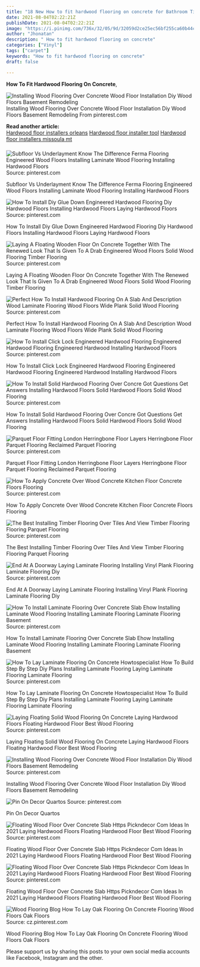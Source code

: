 ```yaml
---
title: "18 New How to fit hardwood flooring on concrete for Bathroom Tiles"
date: 2021-08-04T02:22:21Z
publishDate: 2021-08-04T02:22:21Z
image: "https://i.pinimg.com/736x/32/05/9d/32059d2ce25ec56bf255ca60b44cabb7--oak-flooring.jpg"
author: "Jhonatan"
description: " How to fit hardwood flooring on concrete"
categories: ["Vinyl"]
tags: ["carpet"]
keywords: "How to fit hardwood flooring on concrete"
draft: false

---
```

<!-- Head tag Code -->
**How To Fit Hardwood Flooring On Concrete**, 

![Installing Wood Flooring Over Concrete Wood Floor Installation Diy Wood Floors Basement Remodeling](https://i.pinimg.com/originals/57/4c/a1/574ca13a0fc41ca081e191eaa062d900.jpg "Installing Wood Flooring Over Concrete Wood Floor Installation Diy Wood Floors Basement Remodeling")
Installing Wood Flooring Over Concrete Wood Floor Installation Diy Wood Floors Basement Remodeling From pinterest.com

**Read another article:**  
[Hardwood floor installers orleans](/hardwood-floor-installers-orleans/)
[Hardwood floor installer tool](/hardwood-floor-installer-tool/)
[Hardwood floor installers missoula mt](/hardwood-floor-installers-missoula-mt/)




### 

 


![Subfloor Vs Underlayment Know The Difference Ferma Flooring Engineered Wood Floors Installing Laminate Wood Flooring Installing Hardwood Floors](https://i.pinimg.com/originals/18/c1/a8/18c1a8ff60681b4bec5af9db0838200e.jpg "Subfloor Vs Underlayment Know The Difference Ferma Flooring Engineered Wood Floors Installing Laminate Wood Flooring Installing Hardwood Floors")
Source: pinterest.com

Subfloor Vs Underlayment Know The Difference Ferma Flooring Engineered Wood Floors Installing Laminate Wood Flooring Installing Hardwood Floors  

![How To Install Diy Glue Down Engineered Hardwood Flooring Diy Hardwood Floors Installing Hardwood Floors Laying Hardwood Floors](https://i.pinimg.com/originals/26/6c/b4/266cb48bed430c611dea4a7c4fafc1cc.jpg "How To Install Diy Glue Down Engineered Hardwood Flooring Diy Hardwood Floors Installing Hardwood Floors Laying Hardwood Floors")
Source: pinterest.com

How To Install Diy Glue Down Engineered Hardwood Flooring Diy Hardwood Floors Installing Hardwood Floors Laying Hardwood Floors  

![Laying A Floating Wooden Floor On Concrete Together With The Renewed Look That Is Given To A Drab Engineered Wood Floors Solid Wood Flooring Timber Flooring](https://i.pinimg.com/736x/71/52/01/715201c62772d42db84afc16953759d8.jpg "Laying A Floating Wooden Floor On Concrete Together With The Renewed Look That Is Given To A Drab Engineered Wood Floors Solid Wood Flooring Timber Flooring")
Source: pinterest.com

Laying A Floating Wooden Floor On Concrete Together With The Renewed Look That Is Given To A Drab Engineered Wood Floors Solid Wood Flooring Timber Flooring  

![Perfect How To Install Hardwood Flooring On A Slab And Description Wood Laminate Flooring Wood Floors Wide Plank Solid Wood Flooring](https://i.pinimg.com/originals/bc/ab/f7/bcabf703140f68b90292245af890b5b9.jpg "Perfect How To Install Hardwood Flooring On A Slab And Description Wood Laminate Flooring Wood Floors Wide Plank Solid Wood Flooring")
Source: pinterest.com

Perfect How To Install Hardwood Flooring On A Slab And Description Wood Laminate Flooring Wood Floors Wide Plank Solid Wood Flooring  

![How To Install Click Lock Engineered Hardwood Flooring Engineered Hardwood Flooring Engineered Hardwood Installing Hardwood Floors](https://i.pinimg.com/originals/50/e7/d1/50e7d19996e17f02240c1819bb22dfa1.jpg "How To Install Click Lock Engineered Hardwood Flooring Engineered Hardwood Flooring Engineered Hardwood Installing Hardwood Floors")
Source: pinterest.com

How To Install Click Lock Engineered Hardwood Flooring Engineered Hardwood Flooring Engineered Hardwood Installing Hardwood Floors  

![How To Install Solid Hardwood Flooring Over Concre Got Questions Get Answers Installing Hardwood Floors Solid Hardwood Floors Solid Wood Flooring](https://i.pinimg.com/originals/bd/e4/18/bde418b22c1fbf14935d8b934cc37fc0.jpg "How To Install Solid Hardwood Flooring Over Concre Got Questions Get Answers Installing Hardwood Floors Solid Hardwood Floors Solid Wood Flooring")
Source: pinterest.com

How To Install Solid Hardwood Flooring Over Concre Got Questions Get Answers Installing Hardwood Floors Solid Hardwood Floors Solid Wood Flooring  

![Parquet Floor Fitting London Herringbone Floor Layers Herringbone Floor Parquet Flooring Reclaimed Parquet Flooring](https://i.pinimg.com/474x/04/79/62/0479629f9ef4851bbb4c4bb06f9cbf29.jpg "Parquet Floor Fitting London Herringbone Floor Layers Herringbone Floor Parquet Flooring Reclaimed Parquet Flooring")
Source: pinterest.com

Parquet Floor Fitting London Herringbone Floor Layers Herringbone Floor Parquet Flooring Reclaimed Parquet Flooring  

![How To Apply Concrete Over Wood Concrete Kitchen Floor Concrete Floors Flooring](https://i.pinimg.com/564x/b6/3e/71/b63e710f2452998613a1c2cf2c631633--inexpensive-flooring-plywood-subfloor.jpg "How To Apply Concrete Over Wood Concrete Kitchen Floor Concrete Floors Flooring")
Source: pinterest.com

How To Apply Concrete Over Wood Concrete Kitchen Floor Concrete Floors Flooring  

![The Best Installing Timber Flooring Over Tiles And View Timber Flooring Flooring Parquet Flooring](https://i.pinimg.com/736x/19/58/41/1958419ee8ad2d3a4534e57632f66eb8.jpg "The Best Installing Timber Flooring Over Tiles And View Timber Flooring Flooring Parquet Flooring")
Source: pinterest.com

The Best Installing Timber Flooring Over Tiles And View Timber Flooring Flooring Parquet Flooring  

![End At A Doorway Laying Laminate Flooring Installing Vinyl Plank Flooring Laminate Flooring Diy](https://i.pinimg.com/736x/d4/93/c8/d493c87a1b6bcffea6fff64853a95cd2.jpg "End At A Doorway Laying Laminate Flooring Installing Vinyl Plank Flooring Laminate Flooring Diy")
Source: pinterest.com

End At A Doorway Laying Laminate Flooring Installing Vinyl Plank Flooring Laminate Flooring Diy  

![How To Install Laminate Flooring Over Concrete Slab Ehow Installing Laminate Wood Flooring Installing Laminate Flooring Laminate Flooring Basement](https://i.pinimg.com/474x/27/3d/bf/273dbf3bd6bb35302aa2f0e2b8e6a2c3--flooring-over-concrete-installing-laminate-flooring.jpg "How To Install Laminate Flooring Over Concrete Slab Ehow Installing Laminate Wood Flooring Installing Laminate Flooring Laminate Flooring Basement")
Source: pinterest.com

How To Install Laminate Flooring Over Concrete Slab Ehow Installing Laminate Wood Flooring Installing Laminate Flooring Laminate Flooring Basement  

![How To Lay Laminate Flooring On Concrete Howtospecialist How To Build Step By Step Diy Plans Installing Laminate Flooring Laying Laminate Flooring Laminate Flooring](https://i.pinimg.com/originals/fb/9b/64/fb9b642382b43fa39861efdfe6d71c4a.jpg "How To Lay Laminate Flooring On Concrete Howtospecialist How To Build Step By Step Diy Plans Installing Laminate Flooring Laying Laminate Flooring Laminate Flooring")
Source: pinterest.com

How To Lay Laminate Flooring On Concrete Howtospecialist How To Build Step By Step Diy Plans Installing Laminate Flooring Laying Laminate Flooring Laminate Flooring  

![Laying Floating Solid Wood Flooring On Concrete Laying Hardwood Floors Floating Hardwood Floor Best Wood Flooring](https://i.pinimg.com/736x/12/9e/38/129e38e0f2dceb96ee6296092b741238.jpg "Laying Floating Solid Wood Flooring On Concrete Laying Hardwood Floors Floating Hardwood Floor Best Wood Flooring")
Source: pinterest.com

Laying Floating Solid Wood Flooring On Concrete Laying Hardwood Floors Floating Hardwood Floor Best Wood Flooring  

![Installing Wood Flooring Over Concrete Wood Floor Installation Diy Wood Floors Basement Remodeling](https://i.pinimg.com/originals/57/4c/a1/574ca13a0fc41ca081e191eaa062d900.jpg "Installing Wood Flooring Over Concrete Wood Floor Installation Diy Wood Floors Basement Remodeling")
Source: pinterest.com

Installing Wood Flooring Over Concrete Wood Floor Installation Diy Wood Floors Basement Remodeling  

![Pin On Decor Quartos](https://i.pinimg.com/736x/3d/ba/34/3dba34056dff04a4dd7635449343ec5f.jpg "Pin On Decor Quartos")
Source: pinterest.com

Pin On Decor Quartos  

![Floating Wood Floor Over Concrete Slab Https Pickndecor Com Ideas In 2021 Laying Hardwood Floors Floating Hardwood Floor Best Wood Flooring](https://i.pinimg.com/736x/4a/dd/81/4add81529b02cd763df7f26bf018427d.jpg "Floating Wood Floor Over Concrete Slab Https Pickndecor Com Ideas In 2021 Laying Hardwood Floors Floating Hardwood Floor Best Wood Flooring")
Source: pinterest.com

Floating Wood Floor Over Concrete Slab Https Pickndecor Com Ideas In 2021 Laying Hardwood Floors Floating Hardwood Floor Best Wood Flooring  

![Floating Wood Floor Over Concrete Slab Https Pickndecor Com Ideas In 2021 Laying Hardwood Floors Floating Hardwood Floor Best Wood Flooring](https://i.pinimg.com/originals/4a/dd/81/4add81529b02cd763df7f26bf018427d.jpg "Floating Wood Floor Over Concrete Slab Https Pickndecor Com Ideas In 2021 Laying Hardwood Floors Floating Hardwood Floor Best Wood Flooring")
Source: pinterest.com

Floating Wood Floor Over Concrete Slab Https Pickndecor Com Ideas In 2021 Laying Hardwood Floors Floating Hardwood Floor Best Wood Flooring  

![Wood Flooring Blog How To Lay Oak Flooring On Concrete Flooring Wood Floors Oak Floors](https://i.pinimg.com/736x/32/05/9d/32059d2ce25ec56bf255ca60b44cabb7--oak-flooring.jpg "Wood Flooring Blog How To Lay Oak Flooring On Concrete Flooring Wood Floors Oak Floors")
Source: cz.pinterest.com

Wood Flooring Blog How To Lay Oak Flooring On Concrete Flooring Wood Floors Oak Floors  

Please support us by sharing this posts to your own social media accounts like Facebook, Instagram and the other.

